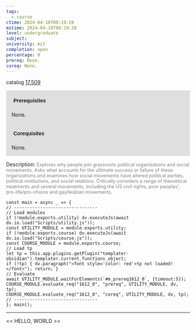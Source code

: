 ```yaml
---
tags:
  - course
ctime: 2024-04-18T00:19:28
mstime: 2024-04-18T00:19:28
level: undergraduate
subject: 
university: mit
completion: open
percentage: 0
prereq: None.
coreq: None.
---
```


catalog [17.509](http://student.mit.edu/catalog/m17b.html#17.509)

<span style="display: block; padding: 15px; background-color: rgb(100, 100, 100, 0.2);"><font id="m_prereq1612_0" style="display: block; font-family: Arial, sans-serif; font-weight: bold; padding: 5px">Prerequisites</font><br><span id="prereq1612_0">None.</span></span>
<span style="display: block; padding: 15px; background-color: rgb(100, 100, 100, 0.2);"><font id="m_coreq1612_0" style="display: block; font-family: Arial, sans-serif; font-weight: bold; padding: 5px">Corequisites</font><br><span id="coreq1612_0">None.</span></span>

<font style="">Description:</font>
<font style="color: grey; font-size: 0.8rem;">Explores why people join grassroots political organizations and social movements. Asks what accounts for the ultimate success or failure of these organizations and examines how social movements have altered political parties, political institutions, and social relations. Critically considers a range of theoretical treatments and several movements, including the US civil rights, poor peoples', pro-life/pro-choice and gay/lesbian movements.</font>

```dataviewjs
const main = async _ => {
// --------------------------------
// Load modules
if (!module.exports.utility) dv.executeJs(await dv.io.load("Scripts/utility.js"));
const UTILITY_MODULE = module.exports.utility;
if (!module.exports.course) dv.executeJs(await dv.io.load("Scripts/course.js"));
const COURSE_MODULE = module.exports.course;
// Load tp
let tp = this.app.plugins.getPlugin("templater-obsidian").templater.current_functions_object;
if (!tp) { dv.paragraph("<font style='color: red'>tp not loaded!</font>"); return; }
// Evaluate
await UTILITY_MODULE.waitForElements(`#m_prereq1612_0`, {timeout:5});
COURSE_MODULE.evaluate_req("1612_0", "prereq", UTILITY_MODULE, dv, tp);
COURSE_MODULE.evaluate_req("1612_0", "coreq", UTILITY_MODULE, dv, tp);
// --------------------------------
}; main();
```

---

<< HELLO, WORLD >>
